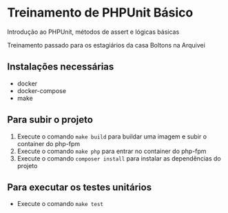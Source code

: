 # Treinamento de PHPUnit Básico

Introdução ao PHPUnit, métodos de assert e lógicas básicas
 
Treinamento passado para os estagiários da casa Boltons na Arquivei

## Instalações necessárias

- docker
- docker-compose
- make

## Para subir o projeto

1. Execute o comando `make build` para buildar uma imagem e subir o container do php-fpm
2. Execute o comando `make php` para entrar no container do php-fpm
3. Execute o comando `composer install` para instalar as dependências do projeto

## Para executar os testes unitários

- Execute o comando `make test`
